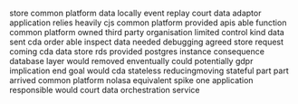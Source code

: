 store common platform data locally event replay court data adaptor application relies heavily cjs common platform provided apis able function common platform owned third party organisation limited control kind data sent cda order able inspect data needed debugging agreed store request coming cda data store rds provided postgres instance consequence database layer would removed enventually could potentially gdpr implication end goal would cda stateless reducingmoving stateful part part arrived common platform nolasa equivalent spike one application responsible would court data orchestration service